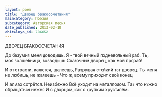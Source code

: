 ```yaml
---
layout: poem
title: "Дворец бракосочетания"
maincategory: Поэзия
subcategory: Авторская песня
date_published: 2013-02-10
chitalnya_id: 736852
---
```




ДВОРЕЦ БРАКОСОЧЕТАНИЯ

До безумия меня доводишь.
Я - твой вечный подневольный раб.
Ты, моя волшебница, возводишь
Сказочный дворец, как мой прораб!

И от страсти, кажется, шалеешь,
Разрушая стойкий тот дворец.
Ты меня не любишь, не жалеешь -
Что ж, всему приходит свой конец.

И алмаз сотрётся. Неизбежно
Всё уходит на металлолом.
Так что нужно обращаться нежно 
И с дворцом, как с хрупким хрусталём.






